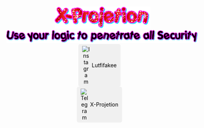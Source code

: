 <p align='center'>
  <img src="https://github.com/X-Projetion/X-Projetion/blob/main/text.gif?raw=true" alt="X-Projetion" />
  <img src="https://raw.githubusercontent.com/X-Projetion/X-Projetion/main/text%20(1).gif" alt="X-Projetion" />
<br>                            
 <a href="https://www.instagram.com/lutfifakee/" target="_blank" rel="noopener noreferrer" class="social-link" style="display: inline-flex; align-items: center; text-decoration: none; color: black; font-size: 14px; margin-right: 15px; padding: 5px 10px; border-radius: 5px; background-color: #f0f0f0; transition: background-color 0.3s ease;">
        <img src="https://raw.githubusercontent.com/gauravghongde/social-icons/9d939e1c5b7ea4a24ac39c3e4631970c0aa1b920/SVG/Color/Instagram.svg" alt="Instagram" style="width: 20px; margin-right: 5px;">
        Lutfifakee
    </a>
  <br>
    <a href="https://t.me/XProjetion" target="_blank" rel="noopener noreferrer" class="social-link" style="display: inline-flex; align-items: center; text-decoration: none; color: black; font-size: 14px; margin-right: 15px; padding: 5px 10px; border-radius: 5px; background-color: #f0f0f0; transition: background-color 0.3s ease;">
        <img src="https://raw.githubusercontent.com/gauravghongde/social-icons/9d939e1c5b7ea4a24ac39c3e4631970c0aa1b920/SVG/Color/Telegram.svg" alt="Telegram" style="width: 20px; margin-right: 5px;">
        X-Projetion
    </a>
</p>
